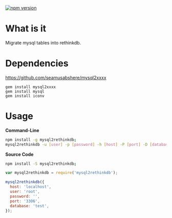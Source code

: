 [![npm version](https://badge.fury.io/js/mysql2rethinkdb.svg)](https://badge.fury.io/js/mysql2rethinkdb)

# What is it

Migrate mysql tables into rethinkdb.

# Dependencies

https://github.com/seamusabshere/mysql2xxxx

```
gem install mysql2xxxx
gem install mysql
gem install iconv
```

# Usage

__Command-Line__

```bash
npm install -g mysql2rethinkdb;
mysql2rethinkdb -u [user] -p [password] -h [host] -P [port] -D [database]
```

__Source Code__

```bash
npm install -S mysql2rethinkdb;
```

```js
var mysql2rethinkdb = require('mysql2rethinkdb');

mysql2rethinkdb({
  host: 'localhost',
  user: 'root',
  password: '',
  port: '3306',
  database: 'test',
});
```
